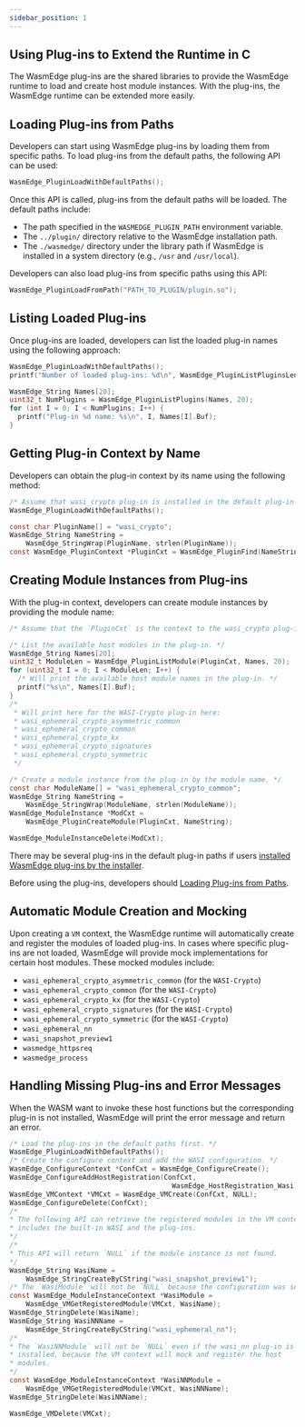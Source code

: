 ```yaml
---
sidebar_position: 1
---
```


## Using Plug-ins to Extend the Runtime in C

The WasmEdge plug-ins are the shared libraries to provide the WasmEdge runtime to load and create host module instances. With the plug-ins, the WasmEdge runtime can be extended more easily.

## Loading Plug-ins from Paths

Developers can start using WasmEdge plug-ins by loading them from specific paths. To load plug-ins from the default paths, the following API can be used:

```c
WasmEdge_PluginLoadWithDefaultPaths();
```

Once this API is called, plug-ins from the default paths will be loaded. The default paths include:

- The path specified in the `WASMEDGE_PLUGIN_PATH` environment variable.
- The `../plugin/` directory relative to the WasmEdge installation path.
- The `./wasmedge/` directory under the library path if WasmEdge is installed in a system directory (e.g., `/usr` and `/usr/local`).

Developers can also load plug-ins from specific paths using this API:

```c
WasmEdge_PluginLoadFromPath("PATH_TO_PLUGIN/plugin.so");
```

## Listing Loaded Plug-ins

Once plug-ins are loaded, developers can list the loaded plug-in names using the following approach:

```c
WasmEdge_PluginLoadWithDefaultPaths();
printf("Number of loaded plug-ins: %d\n", WasmEdge_PluginListPluginsLength());

WasmEdge_String Names[20];
uint32_t NumPlugins = WasmEdge_PluginListPlugins(Names, 20);
for (int I = 0; I < NumPlugins; I++) {
  printf("Plug-in %d name: %s\n", I, Names[I].Buf);
}
```

## Getting Plug-in Context by Name

Developers can obtain the plug-in context by its name using the following method:

```c
/* Assume that wasi_crypto plug-in is installed in the default plug-in path. */
WasmEdge_PluginLoadWithDefaultPaths();

const char PluginName[] = "wasi_crypto";
WasmEdge_String NameString =
    WasmEdge_StringWrap(PluginName, strlen(PluginName));
const WasmEdge_PluginContext *PluginCxt = WasmEdge_PluginFind(NameString);
```

## Creating Module Instances from Plug-ins

With the plug-in context, developers can create module instances by providing the module name:

```c
/* Assume that the `PluginCxt` is the context to the wasi_crypto plug-in. */

/* List the available host modules in the plug-in. */
WasmEdge_String Names[20];
uint32_t ModuleLen = WasmEdge_PluginListModule(PluginCxt, Names, 20);
for (uint32_t I = 0; I < ModuleLen; I++) {
  /* Will print the available host module names in the plug-in. */
  printf("%s\n", Names[I].Buf);
}
/*
 * Will print here for the WASI-Crypto plug-in here:
 * wasi_ephemeral_crypto_asymmetric_common
 * wasi_ephemeral_crypto_common
 * wasi_ephemeral_crypto_kx
 * wasi_ephemeral_crypto_signatures
 * wasi_ephemeral_crypto_symmetric
 */

/* Create a module instance from the plug-in by the module name. */
const char ModuleName[] = "wasi_ephemeral_crypto_common";
WasmEdge_String NameString =
    WasmEdge_StringWrap(ModuleName, strlen(ModuleName));
WasmEdge_ModuleInstance *ModCxt =
    WasmEdge_PluginCreateModule(PluginCxt, NameString);

WasmEdge_ModuleInstanceDelete(ModCxt);
```

There may be several plug-ins in the default plug-in paths if users [installed WasmEdge plug-ins by the installer](/contribute/installer.md#plugins).

Before using the plug-ins, developers should [Loading Plug-ins from Paths](#loading-plug-ins-from-paths).

## Automatic Module Creation and Mocking

Upon creating a `VM` context, the WasmEdge runtime will automatically create and register the modules of loaded plug-ins. In cases where specific plug-ins are not loaded, WasmEdge will provide mock implementations for certain host modules. These mocked modules include:

- `wasi_ephemeral_crypto_asymmetric_common` (for the `WASI-Crypto`)
- `wasi_ephemeral_crypto_common` (for the `WASI-Crypto`)
- `wasi_ephemeral_crypto_kx` (for the `WASI-Crypto`)
- `wasi_ephemeral_crypto_signatures` (for the `WASI-Crypto`)
- `wasi_ephemeral_crypto_symmetric` (for the `WASI-Crypto`)
- `wasi_ephemeral_nn`
- `wasi_snapshot_preview1`
- `wasmedge_httpsreq`
- `wasmedge_process`

## Handling Missing Plug-ins and Error Messages

When the WASM want to invoke these host functions but the corresponding plug-in is not installed, WasmEdge will print the error message and return an error.

```c
/* Load the plug-ins in the default paths first. */
WasmEdge_PluginLoadWithDefaultPaths();
/* Create the configure context and add the WASI configuration. */
WasmEdge_ConfigureContext *ConfCxt = WasmEdge_ConfigureCreate();
WasmEdge_ConfigureAddHostRegistration(ConfCxt,
                                        WasmEdge_HostRegistration_Wasi);
WasmEdge_VMContext *VMCxt = WasmEdge_VMCreate(ConfCxt, NULL);
WasmEdge_ConfigureDelete(ConfCxt);
/*
* The following API can retrieve the registered modules in the VM context,
* includes the built-in WASI and the plug-ins.
*/
/*
* This API will return `NULL` if the module instance is not found.
*/
WasmEdge_String WasiName =
    WasmEdge_StringCreateByCString("wasi_snapshot_preview1");
/* The `WasiModule` will not be `NULL` because the configuration was set. */
const WasmEdge_ModuleInstanceContext *WasiModule =
    WasmEdge_VMGetRegisteredModule(VMCxt, WasiName);
WasmEdge_StringDelete(WasiName);
WasmEdge_String WasiNNName =
    WasmEdge_StringCreateByCString("wasi_ephemeral_nn");
/*
* The `WasiNNModule` will not be `NULL` even if the wasi_nn plug-in is not
* installed, because the VM context will mock and register the host
* modules.
*/
const WasmEdge_ModuleInstanceContext *WasiNNModule =
    WasmEdge_VMGetRegisteredModule(VMCxt, WasiNNName);
WasmEdge_StringDelete(WasiNNName);

WasmEdge_VMDelete(VMCxt);
```
